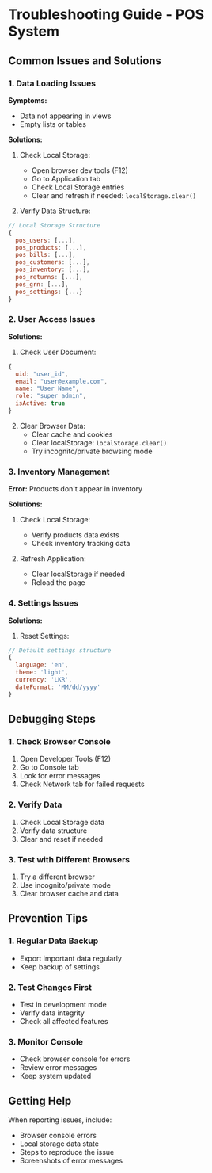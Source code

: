 # Troubleshooting Guide - POS System

## Common Issues and Solutions

### 1. Data Loading Issues

**Symptoms:**
- Data not appearing in views
- Empty lists or tables

**Solutions:**

1. Check Local Storage:
   - Open browser dev tools (F12)
   - Go to Application tab
   - Check Local Storage entries
   - Clear and refresh if needed: `localStorage.clear()`

2. Verify Data Structure:
```javascript
// Local Storage Structure
{
  pos_users: [...],
  pos_products: [...],
  pos_bills: [...],
  pos_customers: [...],
  pos_inventory: [...],
  pos_returns: [...],
  pos_grn: [...],
  pos_settings: {...}
}
```

### 2. User Access Issues

**Solutions:**

1. Check User Document:
```javascript
{
  uid: "user_id",
  email: "user@example.com",
  name: "User Name",
  role: "super_admin",
  isActive: true
}
```

2. Clear Browser Data:
   - Clear cache and cookies
   - Clear localStorage: `localStorage.clear()`
   - Try incognito/private browsing mode

### 3. Inventory Management

**Error:** Products don't appear in inventory

**Solutions:**

1. Check Local Storage:
   - Verify products data exists
   - Check inventory tracking data

2. Refresh Application:
   - Clear localStorage if needed
   - Reload the page

### 4. Settings Issues

**Solutions:**

1. Reset Settings:
```javascript
// Default settings structure
{
  language: 'en',
  theme: 'light',
  currency: 'LKR',
  dateFormat: 'MM/dd/yyyy'
}
```

## Debugging Steps

### 1. Check Browser Console
1. Open Developer Tools (F12)
2. Go to Console tab
3. Look for error messages
4. Check Network tab for failed requests

### 2. Verify Data
1. Check Local Storage data
2. Verify data structure
3. Clear and reset if needed

### 3. Test with Different Browsers
1. Try a different browser
2. Use incognito/private mode
3. Clear browser cache and data

## Prevention Tips

### 1. Regular Data Backup
- Export important data regularly
- Keep backup of settings

### 2. Test Changes First
- Test in development mode
- Verify data integrity
- Check all affected features

### 3. Monitor Console
- Check browser console for errors
- Review error messages
- Keep system updated

## Getting Help

When reporting issues, include:
- Browser console errors
- Local storage data state
- Steps to reproduce the issue
- Screenshots of error messages